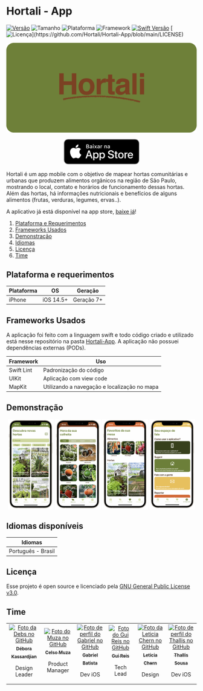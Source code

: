 # Hortali - App
[![Versão](https://img.shields.io/badge/versão-1.2-orange)](https://github.com/Hortali/Hortali-App/releases/tag/appStore-1.2)
![Tamanho](https://img.shields.io/badge/tamanho-65%20MB-blue)
![Plataforma](https://img.shields.io/badge/plataforma-IOS-lightgrey?logo=ios)
![Framework](https://img.shields.io/badge/framework-UIKit-red?logo=uikit)
[![Swift Versão](https://img.shields.io/badge/swift-v5.4+-blue?logo=swift)](https://swift.org/download/#releases)
[![Licença](https://img.shields.io/badge/licença-GNU%20v3.0-brightgreen?)](https://github.com/Hortali/Hortali-App/blob/main/LICENSE)

![Capa](https://github.com/Hortali/Hortali-App/blob/main/Files/Images/Git-Capa.png)

<p align="center">
    <a href="https://apps.apple.com/br/app/hortali/id6443548466">
        <img src="https://github.com/Gui25Reis/Gui25Reis/blob/main/images/AppStore-Pt.png"/>
    </a>
</p>

Hortali é um app mobile com o objetivo de mapear hortas comunitárias e urbanas que produzem alimentos orgânicos na região de São Paulo, mostrando o local, contato e horários de funcionamento dessas hortas. Além das hortas, há informações nutricionais e benefícios de alguns alimentos (frutas, verduras, legumes, ervas..).

A aplicativo já está disponível na app store, [baixe já](https://apps.apple.com/br/app/hortali/id6443548466)!

1. [Plataforma e Requerimentos](#plataforma-e-requerimentos)
2. [Frameworks Usados](#frameworks-usados)
3. [Demonstração](#demonstração)
4. [Idiomas](#idiomas-disponíveis)
5. [Licença](#licença)
6. [Time](#time)


## Plataforma e requerimentos
| **Plataforma** |   **OS**    | **Geração** |
|----------------|:-----------:|:-----------:|
iPhone           | iOS 14.5+   | Geração 7+


## Frameworks Usados
A aplicação foi feito com a linguagem swift e todo código criado e utilizado está nesse repositório na pasta [Hortali-App](https://github.com/Hortali/Hortali-App/tree/main/Hortali-App). A aplicação não possuei dependências externas (PODs).


| **Framework** |   **Uso**  
|---------------|-----------
| Swift Lint    | Padronização do código
| UIKit         | Aplicação com view code
| MapKit        | Utilizando a navegação e localização no mapa


## Demonstração
<p align="center">
    <img width=24% src="https://github.com/Hortali/Hortali-App/blob/main/Files/Images/tela_01.png"/>
    <img width=24% src="https://github.com/Hortali/Hortali-App/blob/main/Files/Images/tela_02.png"/>
    <img width=24% src="https://github.com/Hortali/Hortali-App/blob/main/Files/Images/tela_03.png"/>
    <img width=24% src="https://github.com/Hortali/Hortali-App/blob/main/Files/Images/tela_04.png"/>
</p>


## Idiomas disponíveis
|     **Idiomas**     |
|---------------------|
| Português - Brasil  |


## Licença
Esse projeto é open source e licenciado pela [GNU General Public License v3.0](https://github.com/Hortali/Hortali-App/blob/main/LICENSE).


## Time
<table>
    <tr>
        <td align="center">
           <a href="https://github.com/DeboraKass">
                <img src="https://avatars.githubusercontent.com/u/83611317?v=4 " width="100px;" alt="Foto da Debs no GitHub"/><br>
                <sub>
                    <b>Débora Kassardjian</b>
                </sub>
            </a>
	        <p> Design Leader </p>
        </td>
        </td>
		    <td align="center">
            <a href="https://github.com/celsomuza">
                <img src="https://avatars.githubusercontent.com/u/83611465" width="100px;" alt="Foto do Muza no GitHub"/><br>
                <sub>
                    <b>Celso Muza</b>
                </sub>
            </a>
		    <p> Product Manager</p>
        </td>
        <td align="center">
         <a href="https://github.com/batistagc">
                <img src="https://avatars.githubusercontent.com/u/51222064?v=4" width="100" alt="Foto de perfil do Gabriel no GitHub"/><br>
                <sub>
                    <b>Gabriel Batista</b>
                </sub>
            </a>
            <p> Dev iOS</p>
        </td>
        <td align="center">
       <a href="https://github.com/Gui25Reis">
                <img src="https://avatars1.githubusercontent.com/u/48360732" width="100px;" alt="Foto do Gui Reis no GitHub"/><br>
                <sub>
                    <b>Gui Reis</b>
                </sub>
            </a>
		 <p> Tech Lead</p>
        </td>
        <td align="center">
            <a href="https://github.com/Letchern">
                <img src="https://avatars.githubusercontent.com/u/82522847" width="100px;" alt="Foto da Leticia Chern no GitHub"/><br>
                <sub>
                    <b>Leticia Chern</b>
                </sub>
            </a>
		    <p> Design </p>
        </td>
        <td align="center">
        <a href="https://github.com/thallissousa">
                <img src="https://avatars.githubusercontent.com/u/77726310?v=4" width="100" alt="Foto de perfil do Thallis no GitHub"/><br>
                <sub>
                    <b>Thallis Sousa</b>
                </sub>
            </a>
		    <p> Dev iOS</p>
        </td>
    </tr>
</table>
